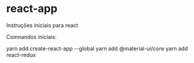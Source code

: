 # react-app
Instruções iniciais para react

Comnandos iniciais: 

yarn add create-react-app --global
yarn add @material-ui/core
yarn add react-redux
